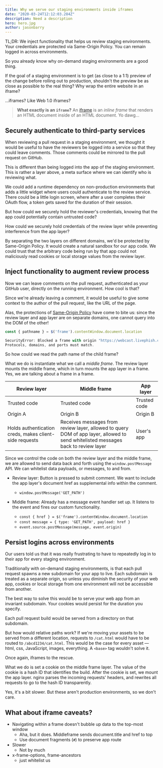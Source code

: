 ```yaml
---
title: Why we serve our staging environments inside iframes
date: "2020-03-24T12:12:03.284Z"
description: Need a description
hero: hero.jpg
author: jasonbarry
---
```


TL;DR: We inject functionality that helps us review staging environments. Your credentials are protected via Same-Origin Policy. You can remain logged in across environments.

So you already know why on-demand staging environments are a good thing. 

If the goal of a staging environment is to get (as close to a 1:1) preview of the change before rolling out to production, shouldn't the preview be as close as possible to the real thing? Why wrap the entire website in an iframe? 

...iframes? Like Web 1.0 iframes? 

> **What exactly is an `iframe`?** An [iframe](https://developer.mozilla.org/en-US/docs/Web/HTML/Element/iframe) is an *inline frame* that renders an HTML document inside of an HTML document. Yo dawg...

## Securely authenticate to third-party services

When reviewing a pull request in a staging environment, we thought it would be useful to have the reviewers be logged into a service so that they could leave comments. Those comments could be mirrored to the pull request on GitHub. 

This is different than being logged into the app of the staging environment. This is rather a layer above, a meta surface where we can identify who is reviewing what. 

We could add a runtime dependency on non-production environments that adds a little widget where users could authenticate to the review service. There could be a little login screen, where after a user completes their OAuth flow, a token gets saved for the duration of their session. 

But how could we securely hold the reviewer's credentials, knowing that the app could potentially contain untrusted code? 

How could we securely hold credentials of the review layer while preventing interference from the app layer? 

By separating the two layers on different domains, we'd be protected by Same-Origin Policy. It would create a natural sandbox for our app code. We could trust that the arbitrary code being run by that app could not maliciously read cookies or local storage values from the review layer. 

## Inject functionality to augment review process

Now we can leave comments on the pull request, authenticated as your GitHub user, directly on the running environment. How cool is that? 

Since we're already leaving a comment, it would be useful to give some context to the author of the pull request, like the URL of the page. 

Alas, the protections of [Same-Origin Policy](https://security.stackexchange.com/questions/8264/why-is-the-same-origin-policy-so-important) have come to bite us: since the review layer and app layer are on separate domains, one cannot query into the DOM of the other! 

```js
const { pathname } = $('frame').contentWindow.document.location

SecurityError: Blocked a frame with origin "https://webcast.livephish.com" from accessing a cross-origin frame. 
Protocols, domains, and ports must match.
```

So how could we read the path name of the child frame? 

What we do is instantiate what we call a *middle frame*. The review layer mounts the middle frame, which in turn mounts the app layer in a frame. Yes, we are talking about a frame in a frame.

**Review layer** | **Middle frame** | **App layer**
-------|----------|-------------
Trusted code | Trusted code | Trusted code
Origin A | Origin B | Origin B
Holds authentication creds, makes client-side requests | Receives messages from review layer, allowed to query DOM of app layer, allowed to send whitelisted messages back to review layer | User's app


Since we control the code on both the review layer and the middle frame, we are allowed to send data back and forth using the `window.postMessage` API. We can whitelist data payloads, or  messages, to and from.  

- Review layer: Button is pressed to submit comment. We want to include the app layer's document href as supplemental info within the comment.
  - `window.postMessage('GET_PATH')`

- Middle frame: Already has a message event handler set up. It listens to the event and fires our custom functionality.
  - `const { href } = $('frame').contentWindow.document.location`
  - `const message = { type: 'GET_PATH', payload: href }`
  - `event.source.postMessage(message, event.origin)`


## Persist logins across environments

Our users told us that it was really frustrating to have to repeatedly log in to their app for every staging environment. 

Traditionally with on-demand staging environments, is that each pull request spawns a new subdomain for your app to live. Each subdomain is treated as a separate origin, so unless you diminish the security of your web app, cookies or local storage from one environment will not be accessible from another. 

The best way to solve this would be to serve your web app from an invariant subdomain. Your cookies would persist for the duration you specify. 

Each pull request build would be served from a directory on that subdomain. 

But how would relative paths work? If we're moving your assets to be served from a different location, requests to `/cat.html` would have to be routed to `/abcd1234/cat.html`. This would be the case for every asset — html, css, JavaScript, images, everything. A `<base>` tag wouldn't solve it.

Once again, iframes to the rescue. 

What we do is set a cookie on the middle frame layer. The value of the cookie is a hash ID that identifies the build. After the cookie is set, we mount the app layer. nginx parses the incoming requests' headers, and rewrites all requests to go to the hash ID transparently. 

Yes, it's a bit slower. But these aren't production environments, so we don't care. 

## What about iframe caveats?

- Navigating within a frame doesn't bubble up data to the top-most window
  - Aha, but it does. Middleframe sends document.title and href to top
  - Use document fragments (`#`) to preserve app route
- Slower
  - Not by much
- x-frame-options, frame-ancestors
  - just whitelist us